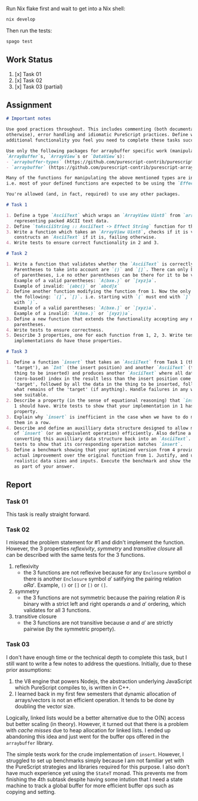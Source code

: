 Run Nix flake first and wait to get into a Nix shell:
```sh
nix develop
```

Then run the tests:
```sh
spago test
```

## Work Status

1. [x] Task 01
2. [x] Task 02
3. [x] Task 03 (partial)

## Assignment

```markdown
# Important notes

Use good practices throughout. This includes commenting (both documentation and
otherwise), error handling and idiomatic PureScript practices. Define whatever
additional functionality you feel you need to complete these tasks successfully.

Use only the following packages for arraybuffer specific work (manipulating 
`ArrayBuffer`s, `ArrayView`s or `DataView`s):
- `arraybuffer-types` (https://github.com/purescript-contrib/purescript-arraybuffer-types) 
- `arraybuffer` (https://github.com/purescript-contrib/purescript-arraybuffer)

Many of the functions for manipulating the above mentioned types are in the `Effect` monad, 
i.e. most of your defined functions are expected to be using the `Effect` monad, too.

You're allowed (and, in fact, required) to use any other packages.

# Task 1

1. Define a type `AsciiText` which wraps an `ArrayView Uint8` from `arraybuffer-types`, 
   representing packed ASCII text data. 
2. Define `toAsciiString :: AsciiText -> Effect String` function for this type.
3. Write a function which takes an `ArrayView Uint8`, checks if it is valid ASCII, then
   constructs an `AsciiText` if it is, failing otherwise.
4. Write tests to ensure correct functionality in 2 and 3.

# Task 2

1. Write a function that validates whether the `AsciiText` is correctly parenthesized. 
   Parentheses to take into account are `()` and `[]`. There can only be a single pair 
   of parentheses, i.e no other parentheses can be there for it to be valid. 
   Example of a valid parentheses: `A(bxe.)` or `[xyz]a`. 
   Example of invalid: `(abc()` or `abcd]x`
2. Define another function modifying the function from 1. Now the only valid pairs are
   the following: `(]`, `[)`. i.e. starting with `(` must end with `]` and `[` must end 
   with `)`.
   Example of a valid parentheses: `A(bxe.]` or `[xyz)a`.
   Example of a invalid: `A(bxe.)` or `[xyz))a`.
3. Define a new function that extends the functionality accepting any number of paired 
   parentheses.
4. Write tests to ensure correctness.
5. Describe 3 properties, one for each function from 1, 2, 3. Write tests to show the
   implementations do have those properties.

# Task 3

1. Define a function `insert` that takes an `AsciiText` from Task 1 (the
   'target'), an `Int` (the insert position) and another `AsciiText` (the
   thing to be inserted) and produces another `AsciiText` where all data at any
   (zero-based) index in the result less than the insert position come from the
   'target', followed by all the data in the thing to be inserted, followed by
   what remains of the 'target' (if anything). Handle failures in any way you
   see suitable.
2. Describe a property (in the sense of equational reasoning) that `insert` from
   1 should have. Write tests to show that your implementation in 1 has that
   property.
3. Explain why `insert` is inefficient in the case when we have to do many of
   them in a row.
4. Describe and define an auxilliary data structure designed to allow many uses
   of `insert` (or an equivalent operation) efficiently. Also define a way of
   converting this auxilliary data structure back into an `AsciiText`. Write
   tests to show that its corresponding operation matches `insert`.
5. Define a benchmark showing that your optimized version from 4 provides an
   actual improvement over the original function from 1. Justify, and use,
   realistic data sizes and inputs. Execute the benchmark and show the results
   as part of your answer.
```

## Report

### Task 01

This task is really straight forward.

### Task 02

I misread the problem statement for #1 and didn't implement the function. However, the 3 properties *reflexivity*, *symmetry* and *transitive closure* all can be described with the same tests for the 3 functions.

1. reflexivity
    - the 3 functions are not reflexive because for any `Enclosure` symbol $a$ there is another `Enclosure` symbol $a'$ satifying the pairing relation $aRa'$. Example, `()` or `[]` or `[)` or `(]`.
2. symmetry
    - the 3 functions are not symmetric because the pairing relation $R$ is binary with a strict left and right operands $a$ and $a'$ ordering, which validates for all 3 functions.
3. transitive closure
    - the 3 functions are not transitive because $a$ and $a'$ are strictly pairwise (by the symmetric property).

### Task 03

I don't have enough time or the technical depth to complete this task, but I still want to write a few notes to address the questions. Initially, due to these prior assumptions:

1. the V8 engine that powers Nodejs, the abstraction underlying JavaScript which PureScript compiles to, is written in C++.
2. I learned back in my first few semesters that dynamic allocation of arrays/vectors is not an efficient operation. It tends to be done by doubling the vector size.

Logically, linked lists would be a better alternative due to the O(N) access but better scaling (in theory). However, it turned out that there is a problem with *cache misses* due to heap allocation for linked lists. I ended up abandoning this idea and just went for the buffer ops offered in the `arraybuffer` library.

The simple tests work for the crude implementation of `insert`. However, I struggled to set up benchmarks simply because I am not familiar yet with the PureScript strategies and libraries required for this purpose. I also don't have much experience yet using the `StateT` monad. This prevents me from finishing the 4th subtask despite having some intution that I need a state machine to track a global buffer for more efficient buffer ops such as copying and setting.
